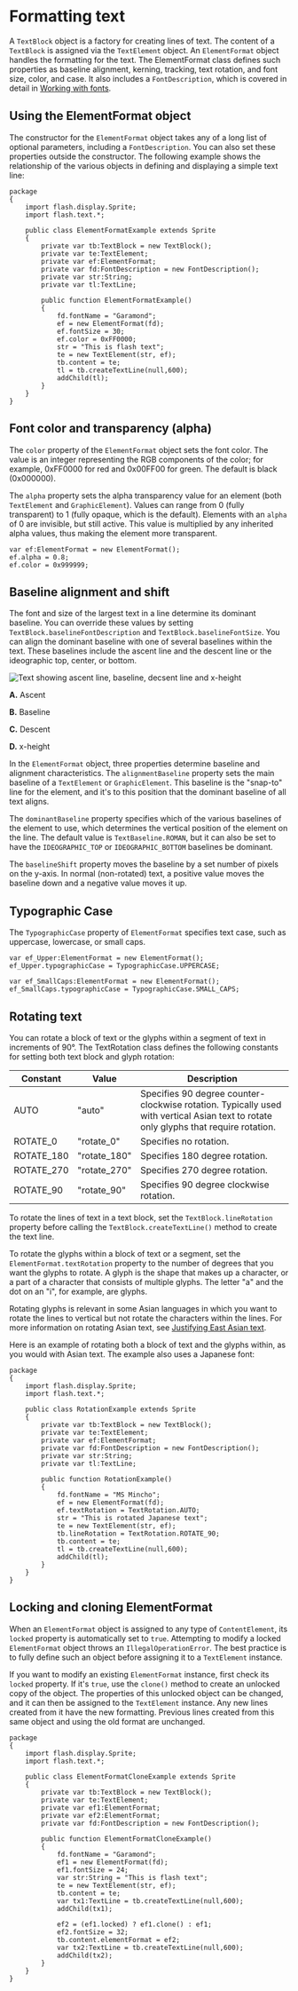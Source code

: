 # Formatting text

A `TextBlock` object is a factory for creating lines of text. The content of a
`TextBlock` is assigned via the `TextElement` object. An `ElementFormat` object
handles the formatting for the text. The ElementFormat class defines such
properties as baseline alignment, kerning, tracking, text rotation, and font
size, color, and case. It also includes a `FontDescription`, which is covered in
detail in [Working with fonts](./working-with-fonts.md).

## Using the ElementFormat object

The constructor for the `ElementFormat` object takes any of a long list of
optional parameters, including a `FontDescription`. You can also set these
properties outside the constructor. The following example shows the relationship
of the various objects in defining and displaying a simple text line:

```
package
{
	import flash.display.Sprite;
	import flash.text.*;

	public class ElementFormatExample extends Sprite
	{
		private var tb:TextBlock = new TextBlock();
		private var te:TextElement;
		private var ef:ElementFormat;
		private var fd:FontDescription = new FontDescription();
		private var str:String;
		private var tl:TextLine;

		public function ElementFormatExample()
		{
			fd.fontName = "Garamond";
			ef = new ElementFormat(fd);
			ef.fontSize = 30;
			ef.color = 0xFF0000;
			str = "This is flash text";
			te = new TextElement(str, ef);
			tb.content = te;
			tl = tb.createTextLine(null,600);
			addChild(tl);
		}
	}
}
```

## Font color and transparency (alpha)

The `color` property of the `ElementFormat` object sets the font color. The
value is an integer representing the RGB components of the color; for example,
0xFF0000 for red and 0x00FF00 for green. The default is black (0x000000).

The `alpha` property sets the alpha transparency value for an element (both
`TextElement` and `GraphicElement`). Values can range from 0 (fully transparent)
to 1 (fully opaque, which is the default). Elements with an `alpha` of 0 are
invisible, but still active. This value is multiplied by any inherited alpha
values, thus making the element more transparent.

```
var ef:ElementFormat = new ElementFormat();
ef.alpha = 0.8;
ef.color = 0x999999;
```

## Baseline alignment and shift

The font and size of the largest text in a line determine its dominant baseline.
You can override these values by setting `TextBlock.baselineFontDescription` and
`TextBlock.baselineFontSize`. You can align the dominant baseline with one of
several baselines within the text. These baselines include the ascent line and
the descent line or the ideographic top, center, or bottom.

![Text showing ascent line, baseline, decsent line and x-height](../../img/te_baseline_align2.png)

**A.** Ascent

**B.** Baseline

**C.** Descent

**D.** x-height

In the `ElementFormat` object, three properties determine baseline and alignment
characteristics. The `alignmentBaseline` property sets the main baseline of a
`TextElement` or `GraphicElement`. This baseline is the "snap-to" line for the
element, and it's to this position that the dominant baseline of all text
aligns.

The `dominantBaseline` property specifies which of the various baselines of the
element to use, which determines the vertical position of the element on the
line. The default value is `TextBaseline.ROMAN`, but it can also be set to have
the `IDEOGRAPHIC_TOP` or `IDEOGRAPHIC_BOTTOM` baselines be dominant.

The `baselineShift` property moves the baseline by a set number of pixels on the
y-axis. In normal (non-rotated) text, a positive value moves the baseline down
and a negative value moves it up.

## Typographic Case

The `TypographicCase` property of `ElementFormat` specifies text case, such as
uppercase, lowercase, or small caps.

```
var ef_Upper:ElementFormat = new ElementFormat();
ef_Upper.typographicCase = TypographicCase.UPPERCASE;

var ef_SmallCaps:ElementFormat = new ElementFormat();
ef_SmallCaps.typographicCase = TypographicCase.SMALL_CAPS;
```

## Rotating text

You can rotate a block of text or the glyphs within a segment of text in
increments of 90°. The TextRotation class defines the following constants for
setting both text block and glyph rotation:

| Constant   | Value        | Description                                                                                                                          |
| ---------- | ------------ | ------------------------------------------------------------------------------------------------------------------------------------ |
| AUTO       | "auto"       | Specifies 90 degree counter-clockwise rotation. Typically used with vertical Asian text to rotate only glyphs that require rotation. |
| ROTATE_0   | "rotate_0"   | Specifies no rotation.                                                                                                               |
| ROTATE_180 | "rotate_180" | Specifies 180 degree rotation.                                                                                                       |
| ROTATE_270 | "rotate_270" | Specifies 270 degree rotation.                                                                                                       |
| ROTATE_90  | "rotate_90"  | Specifies 90 degree clockwise rotation.                                                                                              |

To rotate the lines of text in a text block, set the `TextBlock.lineRotation`
property before calling the `TextBlock.createTextLine()` method to create the
text line.

To rotate the glyphs within a block of text or a segment, set the
`ElementFormat.textRotation` property to the number of degrees that you want the
glyphs to rotate. A glyph is the shape that makes up a character, or a part of a
character that consists of multiple glyphs. The letter "a" and the dot on an
"i", for example, are glyphs.

Rotating glyphs is relevant in some Asian languages in which you want to rotate
the lines to vertical but not rotate the characters within the lines. For more
information on rotating Asian text, see
[Justifying East Asian text](./controlling-text.md#justifying-east-asian-text).

Here is an example of rotating both a block of text and the glyphs within, as
you would with Asian text. The example also uses a Japanese font:

```
package
{
	import flash.display.Sprite;
	import flash.text.*;

	public class RotationExample extends Sprite
	{
		private var tb:TextBlock = new TextBlock();
		private var te:TextElement;
		private var ef:ElementFormat;
		private var fd:FontDescription = new FontDescription();
		private var str:String;
		private var tl:TextLine;

		public function RotationExample()
		{
			fd.fontName = "MS Mincho";
			ef = new ElementFormat(fd);
			ef.textRotation = TextRotation.AUTO;
			str = "This is rotated Japanese text";
			te = new TextElement(str, ef);
			tb.lineRotation = TextRotation.ROTATE_90;
			tb.content = te;
			tl = tb.createTextLine(null,600);
			addChild(tl);
		}
	}
}
```

## Locking and cloning ElementFormat

When an `ElementFormat` object is assigned to any type of `ContentElement`, its
`locked` property is automatically set to `true`. Attempting to modify a locked
`ElementFormat` object throws an `IllegalOperationError`. The best practice is
to fully define such an object before assigning it to a `TextElement` instance.

If you want to modify an existing `ElementFormat` instance, first check its
`locked` property. If it's `true`, use the `clone()` method to create an
unlocked copy of the object. The properties of this unlocked object can be
changed, and it can then be assigned to the `TextElement` instance. Any new
lines created from it have the new formatting. Previous lines created from this
same object and using the old format are unchanged.

```
package
{
	import flash.display.Sprite;
	import flash.text.*;

	public class ElementFormatCloneExample extends Sprite
	{
		private var tb:TextBlock = new TextBlock();
		private var te:TextElement;
		private var ef1:ElementFormat;
		private var ef2:ElementFormat;
		private var fd:FontDescription = new FontDescription();

		public function ElementFormatCloneExample()
		{
			fd.fontName = "Garamond";
			ef1 = new ElementFormat(fd);
			ef1.fontSize = 24;
			var str:String = "This is flash text";
			te = new TextElement(str, ef);
			tb.content = te;
			var tx1:TextLine = tb.createTextLine(null,600);
			addChild(tx1);

			ef2 = (ef1.locked) ? ef1.clone() : ef1;
			ef2.fontSize = 32;
			tb.content.elementFormat = ef2;
			var tx2:TextLine = tb.createTextLine(null,600);
			addChild(tx2);
		}
	}
}
```
